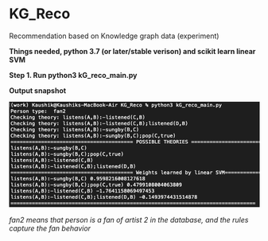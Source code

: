 # KG_Reco
Recommendation based on Knowledge graph data (experiment)

**Things needed, python 3.7 (or later/stable verison) and scikit learn linear SVM**

**Step 1. Run python3 kG_reco_main.py**

**Output snapshot**

![Image description](https://github.com/kauroy1994/KG_Reco/blob/master/Screen%20Shot%202020-04-18%20at%207.45.31%20PM.png)

*fan2 means that person is a fan of artist 2 in the database, and the rules capture the fan behavior*
